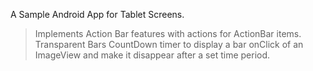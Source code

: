 A Sample Android App for Tablet Screens.

> Implements Action Bar features with actions for ActionBar items.
> Transparent Bars
> CountDown timer to display a bar onClick of an ImageView and make it disappear after a set time period.

